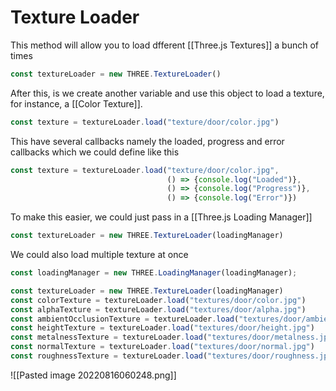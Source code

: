 # Texture Loader
This method will allow you to load dfferent [[Three.js Textures]] a bunch of times
```js
const textureLoader = new THREE.TextureLoader()
```

After this, is we create another variable and use this object to load a texture, for instance, a [[Color Texture]].
```js
const texture = textureLoader.load("texture/door/color.jpg")
```

This have several  callbacks namely the loaded, progress and error callbacks which we could define like this
```js
const texture = textureLoader.load("texture/door/color.jpg", 
								   () => {console.log("Loaded")}, 
								   () => {console.log("Progress")}, 
								   () => {console.log("Error")})
```

To make this easier, we could just pass in a [[Three.js Loading Manager]]
```js
const textureLoader = new THREE.TextureLoader(loadingManager)
```

We could also load multiple texture at once
```js
const loadingManager = new THREE.LoadingManager(loadingManager);

const textureLoader = new THREE.TextureLoader(loadingManager)
const colorTexture = textureLoader.load("textures/door/color.jpg")
const alphaTexture = textureLoader.load("textures/door/alpha.jpg")
const ambientOcclusionTexture = textureLoader.load("textures/door/ambientOcclusion.jpg")
const heightTexture = textureLoader.load("textures/door/height.jpg")
const metalnessTexture = textureLoader.load("textures/door/metalness.jpg")
const normalTexture = textureLoader.load("textures/door/normal.jpg")
const roughnessTexture = textureLoader.load("textures/door/roughness.jpg")
```

![[Pasted image 20220816060248.png]]

